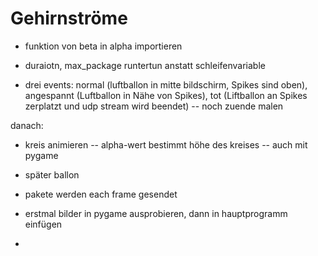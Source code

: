 # Gehirnströme
- funktion von beta in alpha importieren

- duraiotn, max_package runtertun anstatt schleifenvariable

- drei events: normal (luftballon in mitte bildschirm, Spikes sind oben), angespannt (Luftballon in Nähe von Spikes), tot 
   (Liftballon an Spikes zerplatzt und udp stream wird beendet) -- noch zuende malen


danach:

- kreis animieren -- alpha-wert bestimmt höhe des kreises -- auch mit pygame

- später ballon
- pakete werden each frame gesendet
- erstmal bilder in pygame ausprobieren, dann in hauptprogramm einfügen
- 
